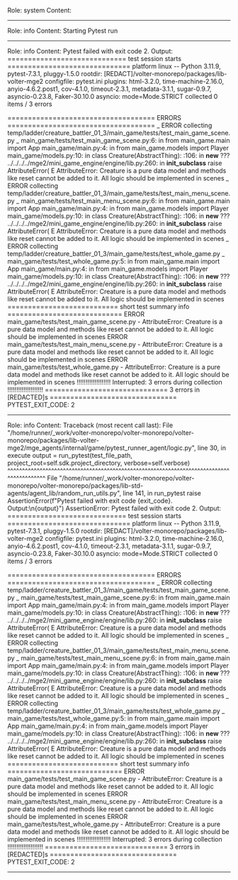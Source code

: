 Role: system
Content: 
__________________
Role: info
Content: Starting Pytest run
__________________
Role: info
Content: Pytest failed with exit code 2. Output:
============================= test session starts ==============================
platform linux -- Python 3.11.9, pytest-7.3.1, pluggy-1.5.0
rootdir: [REDACT]/volter-monorepo/packages/lib-volter-mge2
configfile: pytest.ini
plugins: html-3.2.0, time-machine-2.16.0, anyio-4.6.2.post1, cov-4.1.0, timeout-2.3.1, metadata-3.1.1, sugar-0.9.7, asyncio-0.23.8, Faker-30.10.0
asyncio: mode=Mode.STRICT
collected 0 items / 3 errors

==================================== ERRORS ====================================
_ ERROR collecting temp/ladder/creature_battler_01_3/main_game/tests/test_main_game_scene.py _
main_game/tests/test_main_game_scene.py:6: in <module>
    from main_game.main import App
main_game/main.py:4: in <module>
    from main_game.models import Player
main_game/models.py:10: in <module>
    class Creature(AbstractThing):
<frozen abc>:106: in __new__
    ???
../../../../mge2/mini_game_engine/engine/lib.py:260: in __init_subclass__
    raise AttributeError(
E   AttributeError: Creature is a pure data model and methods like reset cannot be added to it. All logic should be implemented in scenes
_ ERROR collecting temp/ladder/creature_battler_01_3/main_game/tests/test_main_menu_scene.py _
main_game/tests/test_main_menu_scene.py:6: in <module>
    from main_game.main import App
main_game/main.py:4: in <module>
    from main_game.models import Player
main_game/models.py:10: in <module>
    class Creature(AbstractThing):
<frozen abc>:106: in __new__
    ???
../../../../mge2/mini_game_engine/engine/lib.py:260: in __init_subclass__
    raise AttributeError(
E   AttributeError: Creature is a pure data model and methods like reset cannot be added to it. All logic should be implemented in scenes
_ ERROR collecting temp/ladder/creature_battler_01_3/main_game/tests/test_whole_game.py _
main_game/tests/test_whole_game.py:5: in <module>
    from main_game.main import App
main_game/main.py:4: in <module>
    from main_game.models import Player
main_game/models.py:10: in <module>
    class Creature(AbstractThing):
<frozen abc>:106: in __new__
    ???
../../../../mge2/mini_game_engine/engine/lib.py:260: in __init_subclass__
    raise AttributeError(
E   AttributeError: Creature is a pure data model and methods like reset cannot be added to it. All logic should be implemented in scenes
=========================== short test summary info ============================
ERROR main_game/tests/test_main_game_scene.py - AttributeError: Creature is a pure data model and methods like reset cannot be added to it. All logic should be implemented in scenes
ERROR main_game/tests/test_main_menu_scene.py - AttributeError: Creature is a pure data model and methods like reset cannot be added to it. All logic should be implemented in scenes
ERROR main_game/tests/test_whole_game.py - AttributeError: Creature is a pure data model and methods like reset cannot be added to it. All logic should be implemented in scenes
!!!!!!!!!!!!!!!!!!! Interrupted: 3 errors during collection !!!!!!!!!!!!!!!!!!!!
============================== 3 errors in [REDACTED]s ===============================
PYTEST_EXIT_CODE: 2

__________________
Role: info
Content: Traceback (most recent call last):
  File "/home/runner/_work/volter-monorepo/volter-monorepo/volter-monorepo/packages/lib-volter-mge2/mge_agents/internal/game/pytest_runner_agent/logic.py", line 30, in execute
    output = run_pytest(test_file_path, project_root=self.sdk.project_directory, verbose=self.verbose)
             ^^^^^^^^^^^^^^^^^^^^^^^^^^^^^^^^^^^^^^^^^^^^^^^^^^^^^^^^^^^^^^^^^^^^^^^^^^^^^^^^^^^^^^^^^
  File "/home/runner/_work/volter-monorepo/volter-monorepo/volter-monorepo/packages/lib-std-agents/agent_lib/random_run_utils.py", line 141, in run_pytest
    raise AssertionError(f"Pytest failed with exit code {exit_code}. Output:\n{output}")
AssertionError: Pytest failed with exit code 2. Output:
============================= test session starts ==============================
platform linux -- Python 3.11.9, pytest-7.3.1, pluggy-1.5.0
rootdir: [REDACT]/volter-monorepo/packages/lib-volter-mge2
configfile: pytest.ini
plugins: html-3.2.0, time-machine-2.16.0, anyio-4.6.2.post1, cov-4.1.0, timeout-2.3.1, metadata-3.1.1, sugar-0.9.7, asyncio-0.23.8, Faker-30.10.0
asyncio: mode=Mode.STRICT
collected 0 items / 3 errors

==================================== ERRORS ====================================
_ ERROR collecting temp/ladder/creature_battler_01_3/main_game/tests/test_main_game_scene.py _
main_game/tests/test_main_game_scene.py:6: in <module>
    from main_game.main import App
main_game/main.py:4: in <module>
    from main_game.models import Player
main_game/models.py:10: in <module>
    class Creature(AbstractThing):
<frozen abc>:106: in __new__
    ???
../../../../mge2/mini_game_engine/engine/lib.py:260: in __init_subclass__
    raise AttributeError(
E   AttributeError: Creature is a pure data model and methods like reset cannot be added to it. All logic should be implemented in scenes
_ ERROR collecting temp/ladder/creature_battler_01_3/main_game/tests/test_main_menu_scene.py _
main_game/tests/test_main_menu_scene.py:6: in <module>
    from main_game.main import App
main_game/main.py:4: in <module>
    from main_game.models import Player
main_game/models.py:10: in <module>
    class Creature(AbstractThing):
<frozen abc>:106: in __new__
    ???
../../../../mge2/mini_game_engine/engine/lib.py:260: in __init_subclass__
    raise AttributeError(
E   AttributeError: Creature is a pure data model and methods like reset cannot be added to it. All logic should be implemented in scenes
_ ERROR collecting temp/ladder/creature_battler_01_3/main_game/tests/test_whole_game.py _
main_game/tests/test_whole_game.py:5: in <module>
    from main_game.main import App
main_game/main.py:4: in <module>
    from main_game.models import Player
main_game/models.py:10: in <module>
    class Creature(AbstractThing):
<frozen abc>:106: in __new__
    ???
../../../../mge2/mini_game_engine/engine/lib.py:260: in __init_subclass__
    raise AttributeError(
E   AttributeError: Creature is a pure data model and methods like reset cannot be added to it. All logic should be implemented in scenes
=========================== short test summary info ============================
ERROR main_game/tests/test_main_game_scene.py - AttributeError: Creature is a pure data model and methods like reset cannot be added to it. All logic should be implemented in scenes
ERROR main_game/tests/test_main_menu_scene.py - AttributeError: Creature is a pure data model and methods like reset cannot be added to it. All logic should be implemented in scenes
ERROR main_game/tests/test_whole_game.py - AttributeError: Creature is a pure data model and methods like reset cannot be added to it. All logic should be implemented in scenes
!!!!!!!!!!!!!!!!!!! Interrupted: 3 errors during collection !!!!!!!!!!!!!!!!!!!!
============================== 3 errors in [REDACTED]s ===============================
PYTEST_EXIT_CODE: 2


__________________
